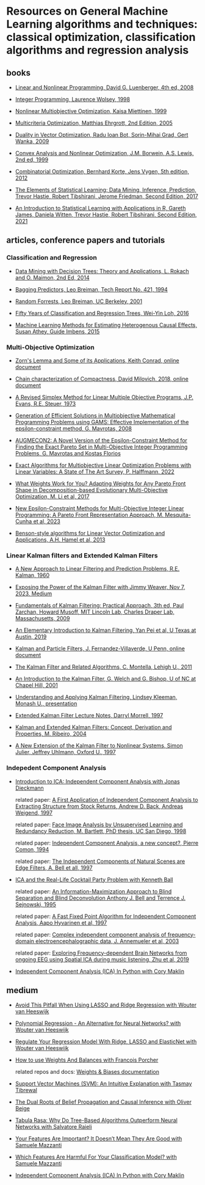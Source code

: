 # Resources on General Machine Learning algorithms and techniques: classical optimization, classification algorithms and regression analysis

## books
* [Linear and Nonlinear Programming, David G. Luenberger, 4th ed, 2008](https://github.com/dimitarpg13/optimization_classification_regression/blob/main/literature/books/LinearAndNonLinearProgrammingLuenbergerStanford.pdf)

* [Integer Programming, Laurence Wolsey, 1998](https://github.com/dimitarpg13/optimization_classification_regression/blob/main/literature/books/IntegerProgramming-Wolsey.pdf)

* [Nonlinear Multiobjective Optimization, Kaisa Miettinen, 1999](https://github.com/dimitarpg13/optimization_classification_regression/blob/main/literature/books/Kaisa-Miettinen-Nonlinear-Multiobjective-Optimization_1999.pdf)

* [Multicriteria Optimization, Matthias Ehrgrott, 2nd Edition, 2005](https://github.com/dimitarpg13/optimization_classification_regression/blob/main/literature/books/Multicriteria_optimization.pdf)

* [Duality in Vector Optimization, Radu Ioan Bot, Sorin-Mihai Grad, Gert Wanka, 2009](https://github.com/dimitarpg13/optimization_classification_regression/blob/main/literature/books/DualityinVectorOptimizationBotAndGrad2009.pdf)

* [Convex Analysis and Nonlinear Optimization, J.M. Borwein, A.S. Lewis, 2nd ed, 1999](https://github.com/dimitarpg13/optimization_classification_regression/blob/main/literature/books/ConvexAnalysisAndNonLinearOptimizationBorwein.pdf)

* [Combinatorial Optimization, Bernhard Korte, Jens Vygen, 5th edition, 2012](https://github.com/dimitarpg13/optimization_classification_regression/blob/main/literature/books/CombinatorialOptimizationKorteFifthEditionBook.pdf)

* [The Elements of Statistical Learning; Data Mining, Inference, Prediction, Trevor Hastie, Robert Tibshirani, Jerome Friedman, Second Edition, 2017](https://github.com/dimitarpg13/optimization_classification_regression/blob/main/literature/books/EelementsOfStatisticalLearning_print12.pdf)

* [An Introduction to Statistical Learning with Applications in R, Gareth James, Daniela Witten, Trevor Hastie, Robert Tibshirani, Second Edition, 2021](https://github.com/dimitarpg13/optimization_classification_regression/blob/main/literature/books/ISLRv2_website.pdf)


## articles, conference papers and tutorials

### Classification and Regression

* [Data Mining with Decision Trees: Theory and Applications, L. Rokach and O. Maimon, 2nd Ed, 2014](https://github.com/dimitarpg13/optimization_classification_regression/blob/main/literature/articles/classification_and_regression/DataMiningwithDecisionTrees_Theory_and_Applications_2nd_ed_Rokach_Maimon_2014.pdf)

* [Bagging Predictors, Leo Breiman, Tech Report No. 421, 1994](https://github.com/dimitarpg13/optimization_classification_regression/blob/main/literature/articles/classification_and_regression/baggingBreiman.pdf)

* [Random Forrests, Leo Breiman, UC Berkeley, 2001](https://github.com/dimitarpg13/optimization_classification_regression/blob/main/literature/articles/classification_and_regression/randomforest2001.pdf)

* [Fifty Years of Classification and Regression Trees, Wei-Yin Loh, 2016](https://github.com/dimitarpg13/optimization_classification_regression/blob/main/literature/articles/classification_and_regression/FiftyYearsofClassificationandRegressionTrees_LohISI14.pdf)

* [Machine Learning Methods for Estimating Heterogenous Causal Effects, Susan Athey, Guide Imbens, 2015](https://github.com/dimitarpg13/optimization_classification_regression/blob/main/literature/articles/MachineLearningMethodsforEstimatingHeterogeneousCausalEffects_Athey_2015.pdf)

### Multi-Objective Optimization

* [Zorn's Lemma and Some of its Applications, Keith Conrad, online document](https://github.com/dimitarpg13/optimization_classification_regression/blob/main/literature/articles/multi-objective_optimization/Zorns_Lemma_and_Some_Applications_Conrad.pdf)

* [Chain characterization of Compactness, David Milovich, 2018, online document](https://github.com/dimitarpg13/optimization_classification_regression/blob/main/literature/articles/multi-objective_optimization/Chain_characterization_of_compactness_Milovich_2018.pdf)

* [A Revised Simplex Method for Linear Multiple Objective Programs, J.P. Evans, R.E. Steuer, 1973](https://github.com/dimitarpg13/optimization_classification_regression/blob/main/literature/articles/multi-objective_optimization/Revised_Simplex_Method_For_Linear_MultiObjective_Programs_EvansSteuer_1973.pdf)

* [Generation of Efficient Solutions in Multiobjective Mathematical Programming Problems using GAMS: Effective Implementation of the epsilon-constraint method, G. Mavrotas, 2008](https://github.com/dimitarpg13/optimization_classification_regression/blob/main/literature/articles/multi-objective_optimization/Generation_of_efficient_solutions_in_Multiobjective_Mathematical_Programming_problems_using_GAMS_Epsion_constraint_method.pdf)

* [AUGMECON2: A Novel Version of the Epsilon-Constraint Method for Finding the Exact Pareto Set in Multi-Objective Integer Programming Problems, G. Mavrotas and Kostas Florios](https://github.com/dimitarpg13/optimization_classification_regression/blob/main/literature/articles/multi-objective_optimization/AUGMECON2-A_novel_version_of_the_epsilon-constraint_method_for_finding_the_exact_Pareto_set_in_Multi-Objective_Integer_Programming_problems_Mavrotas_2013.pdf)

* [Exact Algorithms for Multiobjective Linear Optimization Problems with Linear Variables: A State of The Art Survey, P. Halffmann, 2022](https://github.com/dimitarpg13/optimization_classification_regression/blob/main/literature/articles/multi-objective_optimization/Exact_algorithms_for_multiobjective_linear_optimization_problems_with_integer_variables-A_state_of_the_art_survey_Halfmann_2022.pdf)

* [What Weights Work for You? Adapting Weights for Any Pareto Front Shape in Decomposition-based Evolutionary Multi-Objective Optimization, M. Li et al, 2017](https://github.com/dimitarpg13/optimization_classification_regression/blob/main/literature/articles/multi-objective_optimization/What_Weights_Work_for_You_Lin_UBirmingham_2007.pdf)

* [New Epsilon-Constraint Methods for Multi-Objective Integer Linear Programming: A Pareto Front Representation Approach, M. Mesquita-Cunha et al, 2023](https://github.com/dimitarpg13/optimization_classification_regression/blob/main/literature/articles/multi-objective_optimization/New_epsilon%E2%88%92constraint_methods_for_multi-objective_integer_linear_programming-A_Pareto_front_representation_approach_Cunha_2023.pdf)

* [Benson-style algorithms for Linear Vector Optimization and Applications, A.H. Hamel et al, 2013](https://github.com/dimitarpg13/optimization_classification_regression/blob/main/literature/articles/multi-objective_optimization/Benson_type_algorithms_for_linear_vector_optimization_and_applications_Hamel_2013.pdf)

### Linear Kalman filters and Extended Kalman Filters

* [A New Approach to Linear Filtering and Prediction Problems, R.E. Kalman, 1960](https://github.com/dimitarpg13/optimization_classification_regression/blob/main/literature/articles/kalman_filtering/A_New_Approach_to_Linear_Filtering_and_Prediction_Problems_Kalman60.pdf)

* [Exposing the Power of the Kalman Filter with Jimmy Weaver, Nov 7, 2023, Medium](https://towardsdatascience.com/exposing-the-power-of-the-kalman-filter-1b78621c3f56)

* [Fundamentals of Kalman Filtering: Practical Approach, 3th ed, Paul Zarchan, Howard Musoff, MIT Lincoln Lab, Charles Draper Lab, Massachusetts, 2009](https://github.com/dimitarpg13/optimization_classification_regression/blob/main/literature/articles/kalman_filtering/Fundamentals_of_Kalman_Filtering_MIT_Lincoln.pdf)

* [An Elementary Introduction to Kalman Filtering, Yan Pei et al, U Texas at Austin, 2019](https://github.com/dimitarpg13/optimization_classification_regression/blob/main/literature/articles/kalman_filtering/An_Elementary_Introduction_to_Kalman_Filtering_Pei_2019.pdf)

* [Kalman and Particle Filters, J. Fernandez-Villaverde, U Penn, online document](https://github.com/dimitarpg13/optimization_classification_regression/blob/main/literature/articles/kalman_filtering/Kalman_and_particle_filters.pdf)

* [The Kalman Filter and Related Algorithms, C. Montella, Lehigh U., 2011](https://github.com/dimitarpg13/optimization_classification_regression/blob/main/literature/articles/kalman_filtering/TheKalmanFilterandRelatedAlgorithms.pdf)

* [An Introduction to the Kalman Filter, G. Welch and G. Bishop, U of NC at Chapel Hill, 2001](https://github.com/dimitarpg13/optimization_classification_regression/blob/main/literature/articles/kalman_filtering/welch_intro_kalman_uncch_2001.pdf)

* [Understanding and Applying Kalman Filtering, Lindsey Kleeman, Monash U., presentation](https://github.com/dimitarpg13/optimization_classification_regression/blob/main/literature/articles/kalman_filtering/kleeman_understanding_kalman.pdf)

* [Extended Kalman Filter Lecture Notes, Darryl Morrell, 1997](https://github.com/dimitarpg13/optimization_classification_regression/blob/main/literature/articles/kalman_filtering/Extended_Kalman_Filter_Lecture_Notes_Morell_1997.pdf)

* [Kalman and Extended Kalman Filters: Concept, Derivation and Properties, M. Ribeiro, 2004](https://github.com/dimitarpg13/optimization_classification_regression/blob/main/literature/articles/kalman_filtering/Kalman_and_Extended_Kalman_Filters-Concept_Derivation_and_Properties_Ribeiro_2004.pdf)

* [A New Extension of the Kalman Filter to Nonlinear Systems, Simon Julier, Jeffrey Uhlmann, Oxford U., 1997](https://github.com/dimitarpg13/optimization_classification_regression/blob/main/literature/articles/kalman_filtering/A_New_Extension_of_the_Kalman_Filter_to_Nonlinear_Systems_Julier1997_SPIE_KF.pdf)

### Indepedent Component Analysis

* [Introduction to ICA: Independent Component Analysis with Jonas Dieckmann](https://towardsdatascience.com/introduction-to-ica-independent-component-analysis-b2c3c4720cd9)

    related paper: [A First Application of Independent Component Analysis to Extracting Structure from Stock Returns, Andrew D. Back, Andreas Weigend, 1997](https://github.com/dimitarpg13/optimization_classification_regression/blob/main/literature/articles/independent_component_analysis/A_First_Application_of_Independent_Component_Analysis_to_Extracting_Structure_from_Stock_Returns_Andrew_Back_1997.pdf)

    related paper: [Face Image Analysis by Unsupervised Learning and Redundancy Reduction, M. Bartlett, PhD thesis, UC San Diego, 1998](https://github.com/dimitarpg13/optimization_classification_regression/blob/main/literature/articles/independent_component_analysis/Face_Image_Analysis_by_Unsupervised_Learning_and_Redundancy_Reduction_Bartlett_PhD_thesis_1998.pdf)

    related paper: [Independent Component Analysis, a new concept?, Pierre Comon, 1994](https://github.com/dimitarpg13/optimization_classification_regression/blob/main/literature/articles/independent_component_analysis/Independent_component_analysis-a_new_concept_Comon_1994.pdf)

    related paper: [The Independent Components of Natural Scenes are Edge Filters, A. Bell et all, 1997](https://github.com/dimitarpg13/optimization_classification_regression/blob/main/literature/articles/independent_component_analysis/The_Independent_Components_of_Natural_Scenes_are_Edge_Filters_Bell_1997.pdf)

* [ICA and the Real-Life Cocktail Party Problem with Kenneth Ball](https://towardsdatascience.com/ica-and-the-real-life-cocktail-party-problem-6375ba35894b)

    related paper: [An Information-Maximization Approach to Blind Separation and Blind Deconvolution Anthony J. Bell and Terrence J. Sejnowski, 1995](https://github.com/dimitarpg13/optimization_classification_regression/blob/main/literature/articles/independent_component_analysis/An_Information-Maximization_Approach_to_Blind_Separation_and_Blind_Deconvolution_Bell_Sejnowski_1995.pdf)

    related paper: [A Fast Fixed Point Algorithm for Independent Component Analysis, Aapo Hyvarinen et al, 1997](https://github.com/dimitarpg13/optimization_classification_regression/blob/main/literature/articles/independent_component_analysis/Fast_Fixed_Point_Algorithm_for_ICA_Hyvarinen_1997.pdf)

    related paper: [Complex independent component analysis of frequency-domain electroencephalographic data, J. Annemueler et al, 2003](https://github.com/dimitarpg13/optimization_classification_regression/blob/main/literature/articles/independent_component_analysis/Complex_independent_component_analysis_of_frequency-domain_electroencephalographic_data_AnemullerSM_NeurNetw_2003.pdf)

    related paper: [Exploring Frequency-dependent Brain Networks from ongoing EEG using Spatial ICA during music listening, Zhu et al, 2019](https://github.com/dimitarpg13/optimization_classification_regression/blob/main/literature/articles/independent_component_analysis/Exploring_Frequency-dependent_Brain_Networks_from_ongoing_EEG_using_Spatial_ICA_during_music_listening_Zhu_2019.pdf)

* [Independent Component Analysis (ICA) In Python with Cory Maklin](https://towardsdatascience.com/independent-component-analysis-ica-in-python-a0ef0db0955e)

## medium

* [Avoid This Pitfall When Using LASSO and Ridge Regression with Wouter van Heeswijk](https://towardsdatascience.com/avoid-this-pitfall-when-using-lasso-and-ridge-regression-f4f4948bfe70)

* [Polynomial Regression - An Alternative for Neural Networks? with Wouter van Heeswijk](https://towardsdatascience.com/polynomial-regression-an-alternative-for-neural-networks-c4bd30fa6cf6)

* [Regulate Your Regression Model With Ridge, LASSO and ElasticNet with Wouter van Heeswijk](https://towardsdatascience.com/regulate-your-regression-model-with-ridge-lasso-and-elasticnet-92735e192e34)

* [How to use Weights And Balances with Francois Porcher](https://pub.aimind.so/how-to-use-weights-and-biases-c4467c6dac27)

    related repos and docs: 
    [Weights & Biases documentation](https://docs.wandb.ai/)

* [Support Vector Machines (SVM): An Intuitive Explanation with Tasmay Tibrewal](https://medium.com/@keshavtibrewal2/support-vector-machines-svm-an-intuitive-explanation-b084d6238106) 

* [The Dual Roots of Belief Propagation and Causal Inference with Oliver Beige](https://oliverbeige.medium.com/the-dual-roots-of-belief-propagation-and-causal-inference-17595d8180d6)

* [Tabula Rasa: Why Do Tree-Based Algorithms Outperform Neural Networks with Salvatore Raieli](https://levelup.gitconnected.com/tabula-rasa-why-do-tree-based-algorithms-outperform-neural-networks-db641862859b)

* [Your Features Are Important? It Doesn’t Mean They Are Good with Samuele Mazzanti](https://towardsdatascience.com/your-features-are-important-it-doesnt-mean-they-are-good-ff468ae2e3d4)

* [Which Features Are Harmful For Your Classification Model? with Samuele Mazzanti](https://towardsdatascience.com/which-features-are-harmful-for-your-classification-model-6227859a44a6)

* [Independent Component Analysis (ICA) In Python with Cory Maklin](https://towardsdatascience.com/independent-component-analysis-ica-in-python-a0ef0db0955e)
